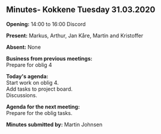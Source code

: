 ## Minutes- Kokkene Tuesday 31.03.2020
**Opening:**
14:00 to 16:00 Discord

**Present:**
    Markus, Arthur, Jan Kåre,  Martin and Kristoffer 

**Absent:**
    None

**Business from previous meetings:**\
     Prepare for oblig 4
	
**Today's agenda:**\
    Start work on oblig 4.\
    Add tasks to project board.\
    Discussions.

**Agenda for the next meeting:**\
    Prepare for the oblig tasks. 

**Minutes submitted by:**
    Martin Johnsen